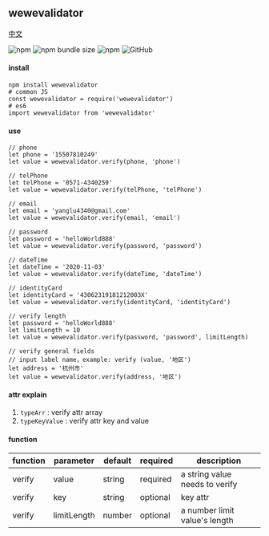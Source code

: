 ## wewevalidator

[中文](https://github.com/ougege/npm_package/blob/master/wewevalidator/README-CN.md '中文')

![npm](https://img.shields.io/npm/v/wewevalidator) ![npm bundle size](https://img.shields.io/bundlephobia/min/wewevalidator) ![npm](https://img.shields.io/npm/dt/wewevalidator) ![GitHub](https://img.shields.io/github/license/ougege/npm_package)

#### install
```SHELL
npm install wewevalidator
# common JS
const wewevalidator = require('wewevalidator')
# es6
import wewevalidator from 'wewevalidator'
```

#### use
```JS
// phone
let phone = '15507810249'
let value = wewevalidator.verify(phone, 'phone')

// telPhone
let telPhone = '0571-4340259'
let value = wewevalidator.verify(telPhone, 'telPhone')

// email
let email = 'yanglu4340@gmail.com'
let value = wewevalidator.verify(email, 'email')

// password
let password = 'helloWorld888'
let value = wewevalidator.verify(password, 'password')

// dateTime
let dateTime = '2020-11-03'
let value = wewevalidator.verify(dateTime, 'dateTime')

// identityCard
let identityCard = '43062319181212003X'
let value = wewevalidator.verify(identityCard, 'identityCard')

// verify length
let password = 'helloWorld888'
let limitLength = 10
let value = wewevalidator.verify(password, 'password', limitLength)

// verify general fields
// input label name，example: verify (value, '地区')
let address = '杭州市'
let value = wewevalidator.verify(address, '地区')
```

#### attr explain
1. `typeArr` : verify attr array 
1. `typeKeyValue` : verify attr key and value

#### function

function|parameter|default|required|description|
--|--|--|--|--|
verify|value|string|required|a string value needs to verify|
verify|key|string|optional|key attr|
verify|limitLength|number|optional|a number limit value's length|
